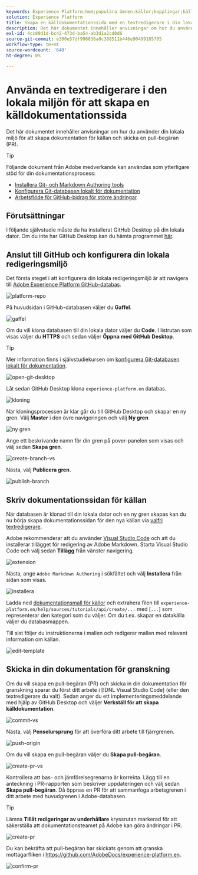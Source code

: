 ```yaml
---
keywords: Experience Platform;hem;populära ämnen;källor;kopplingar;källkopplingar;källor sdk;sdk;SDK
solution: Experience Platform
title: Skapa en källdokumentationssida med en textredigerare i din lokala miljö
description: Det här dokumentet innehåller anvisningar om hur du använder din lokala miljö för att skapa dokumentation för källan och skicka en pull-begäran (PR).
exl-id: 4cc89d1d-bc42-473d-ba54-ab3d1a2cd0d6
source-git-commit: e300e57df998836a8c388511b446e90499185705
workflow-type: tm+mt
source-wordcount: '640'
ht-degree: 0%

---
```


# Använda en textredigerare i den lokala miljön för att skapa en källdokumentationssida

Det här dokumentet innehåller anvisningar om hur du använder din lokala miljö för att skapa dokumentation för källan och skicka en pull-begäran (PR).

>[!TIP]
>
>Följande dokument från Adobe medverkande kan användas som ytterligare stöd för din dokumentationsprocess: <ul><li>[Installera Git- och Markdown Authoring tools](https://experienceleague.adobe.com/docs/contributor/contributor-guide/setup/install-tools.html)</li><li>[Konfigurera Git-databasen lokalt för dokumentation](https://experienceleague.adobe.com/docs/contributor/contributor-guide/setup/local-repo.html)</li><li>[Arbetsflöde för GitHub-bidrag för större ändringar](https://experienceleague.adobe.com/docs/contributor/contributor-guide/setup/full-workflow.html)</li></ul>

## Förutsättningar

I följande självstudie måste du ha installerat GitHub Desktop på din lokala dator. Om du inte har GitHub Desktop kan du hämta programmet [här](https://desktop.github.com/).

## Anslut till GitHub och konfigurera din lokala redigeringsmiljö

Det första steget i att konfigurera din lokala redigeringsmiljö är att navigera till [Adobe Experience Platform GitHub-databas](https://github.com/AdobeDocs/experience-platform.en).

![platform-repo](../assets/platform-repo.png)

På huvudsidan i GitHub-databasen väljer du **Gaffel**.

![gaffel](../assets/fork.png)

Om du vill klona databasen till din lokala dator väljer du **Code**. I listrutan som visas väljer du **HTTPS** och sedan väljer **Öppna med GitHub Desktop**.

>[!TIP]
>
>Mer information finns i självstudiekursen om [konfigurera Git-databasen lokalt för dokumentation](https://experienceleague.adobe.com/docs/contributor/contributor-guide/setup/local-repo.html#create-a-local-clone-of-the-repository).

![open-git-desktop](../assets/open-git-desktop.png)

Låt sedan GitHub Desktop klona `experience-platform.en` databas.

![kloning](../assets/cloning.png)

När kloningsprocessen är klar går du till GitHub Desktop och skapar en ny gren. Välj **Master** i den övre navigeringen och välj **Ny gren**

![ny gren](../assets/new-branch.png)

Ange ett beskrivande namn för din gren på pover-panelen som visas och välj sedan **Skapa gren**.

![create-branch-vs](../assets/create-branch-vs.png)

Nästa, välj **Publicera gren**.

![publish-branch](../assets/publish-branch.png)

## Skriv dokumentationssidan för källan

När databasen är klonad till din lokala dator och en ny gren skapas kan du nu börja skapa dokumentationssidan för den nya källan via [valfri textredigerare](https://experienceleague.adobe.com/docs/contributor/contributor-guide/setup/install-tools.html#understand-markdown-editors).

Adobe rekommenderar att du använder [Visual Studio Code](https://code.visualstudio.com/) och att du installerar tillägget för redigering av Adobe Markdown. Starta Visual Studio Code och välj sedan **Tillägg** från vänster navigering.

![extension](../assets/extension.png)

Nästa, ange `Adobe Markdown Authoring` i sökfältet och välj **Installera** från sidan som visas.

![installera](../assets/install.png)

Ladda ned [dokumentationsmall för källor](../assets/api-template.zip) och extrahera filen till `experience-platform.en/help/sources/tutorials/api/create/...` med [`...`] som representerar den kategori som du väljer. Om du t.ex. skapar en datakälla väljer du databasmappen.

Till sist följer du instruktionerna i mallen och redigerar mallen med relevant information om källan.

![edit-template](../assets/edit-template.png)

## Skicka in din dokumentation för granskning

Om du vill skapa en pull-begäran (PR) och skicka in din dokumentation för granskning sparar du först ditt arbete i [!DNL Visual Studio Code] (eller den textredigerare du valt). Sedan anger du ett implementeringsmeddelande med hjälp av GitHub Desktop och väljer **Verkställ för att skapa källdokumentation**.

![commit-vs](../assets/commit-vs.png)

Nästa, välj **Penselursprung** för att överföra ditt arbete till fjärrgrenen.

![push-origin](../assets/push-origin.png)

Om du vill skapa en pull-begäran väljer du **Skapa pull-begäran**.

![create-pr-vs](../assets/create-pr-vs.png)

Kontrollera att bas- och jämförelsegrenarna är korrekta. Lägg till en anteckning i PR-rapporten som beskriver uppdateringen och välj sedan **Skapa pull-begäran**. Då öppnas en PR för att sammanfoga arbetsgrenen i ditt arbete med huvudgrenen i Adobe-databasen.

>[!TIP]
>
>Lämna **Tillåt redigeringar av underhållare** kryssrutan markerad för att säkerställa att dokumentationsteamet på Adobe kan göra ändringar i PR.

![create-pr](../assets/create-pr.png)

Du kan bekräfta att pull-begäran har skickats genom att granska mottagarfliken i https://github.com/AdobeDocs/experience-platform.en.

![confirm-pr](../assets/confirm-pr.png)

